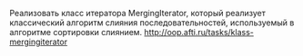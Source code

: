 Реализовать класс итератора MergingIterator, который реализует классический алгоритм слияния последовательностей, используемый в алгоритме сортировки слиянием.
http://oop.afti.ru/tasks/klass-mergingiterator

